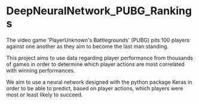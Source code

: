 # DeepNeuralNetwork_PUBG_Rankings
The video game 'PlayerUnknown's Battlegrounds' (PUBG) pits 100 players against one another as they aim to become the last man standing.

This project aims to use data regarding player performance from thousands of games in order to determine which player actions are most correlated with winning performances.

We aim to use a neural network designed with the python package Keras in order to be able to predict, based on player actions, which players were most or least likely to succeed.
